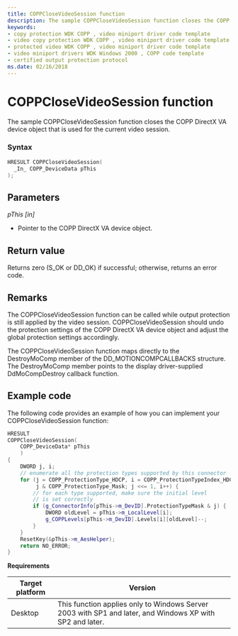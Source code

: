 ```yaml
---
title: COPPCloseVideoSession function
description: The sample COPPCloseVideoSession function closes the COPP DirectX VA device object that is used for the current video session.
keywords:
- copy protection WDK COPP , video miniport driver code template
- video copy protection WDK COPP , video miniport driver code template
- protected video WDK COPP , video miniport driver code template
- video miniport drivers WDK Windows 2000 , COPP code template
- certified output protection protocol
ms.date: 02/16/2018
---
```


# COPPCloseVideoSession function

The sample COPPCloseVideoSession function closes the COPP DirectX VA device object that is used for the current video session.

### Syntax

```cpp
HRESULT COPPCloseVideoSession(
  _In_ COPP_DeviceData pThis
);
```

## Parameters

*pThis [in]*

* Pointer to the COPP DirectX VA device object.

## Return value

Returns zero (S_OK or DD_OK) if successful; otherwise, returns an error code.

## Remarks

The COPPCloseVideoSession function can be called while output protection is still applied by the video session. COPPCloseVideoSession should undo the protection settings of the COPP DirectX VA device object and adjust the global protection settings accordingly.

The COPPCloseVideoSession function maps directly to the DestroyMoComp member of the DD_MOTIONCOMPCALLBACKS structure. The DestroyMoComp member points to the display driver-supplied DdMoCompDestroy callback function.

## Example code

The following code provides an example of how you can implement your COPPCloseVideoSession function:

```cpp
HRESULT
COPPCloseVideoSession(
    COPP_DeviceData* pThis
    )
{
    DWORD j, i;
    // enumerate all the protection types supported by this connector
    for (j = COPP_ProtectionType_HDCP, i = COPP_ProtectionTypeIndex_HDCP;
         j & COPP_ProtectionType_Mask; j <<= 1, i++) {
        // for each type supported, make sure the initial level
        // is set correctly
        if (g_ConnectorInfo[pThis->m_DevID].ProtectionTypeMask & j) {
            DWORD oldLevel = pThis->m_LocalLevel[i];
            g_COPPLevels[pThis->m_DevID].Levels[i][oldLevel]--;
        }
    }
    ResetKey(&pThis->m_AesHelper);
    return NO_ERROR;
}
```

**Requirements**

| Target platform | Version |
| -- | -- |
| Desktop | This function applies only to Windows Server 2003 with SP1 and later, and Windows XP with SP2 and later. |
